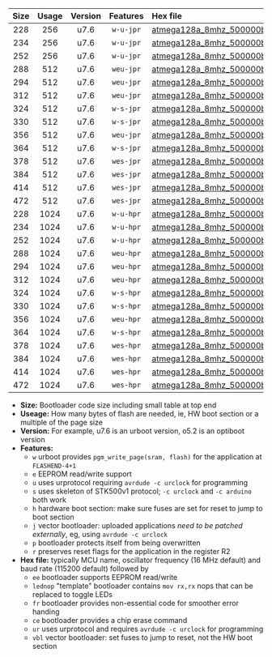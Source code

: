 |Size|Usage|Version|Features|Hex file|
|:-:|:-:|:-:|:-:|:--|
|228|256|u7.6|`w-u-jpr`|[atmega128a_8mhz_500000bps_ur_vbl.hex](https://raw.githubusercontent.com/stefanrueger/urboot/main//atmega128a_8mhz_500000bps_ur_vbl.hex)|
|234|256|u7.6|`w-u-jpr`|[atmega128a_8mhz_500000bps_lednop_ur_vbl.hex](https://raw.githubusercontent.com/stefanrueger/urboot/main//atmega128a_8mhz_500000bps_lednop_ur_vbl.hex)|
|252|256|u7.6|`w-u-jpr`|[atmega128a_8mhz_500000bps_lednop_fr_ur_vbl.hex](https://raw.githubusercontent.com/stefanrueger/urboot/main//atmega128a_8mhz_500000bps_lednop_fr_ur_vbl.hex)|
|288|512|u7.6|`weu-jpr`|[atmega128a_8mhz_500000bps_ee_ur_vbl.hex](https://raw.githubusercontent.com/stefanrueger/urboot/main//atmega128a_8mhz_500000bps_ee_ur_vbl.hex)|
|294|512|u7.6|`weu-jpr`|[atmega128a_8mhz_500000bps_ee_lednop_ur_vbl.hex](https://raw.githubusercontent.com/stefanrueger/urboot/main//atmega128a_8mhz_500000bps_ee_lednop_ur_vbl.hex)|
|312|512|u7.6|`weu-jpr`|[atmega128a_8mhz_500000bps_ee_lednop_fr_ur_vbl.hex](https://raw.githubusercontent.com/stefanrueger/urboot/main//atmega128a_8mhz_500000bps_ee_lednop_fr_ur_vbl.hex)|
|324|512|u7.6|`w-s-jpr`|[atmega128a_8mhz_500000bps_vbl.hex](https://raw.githubusercontent.com/stefanrueger/urboot/main//atmega128a_8mhz_500000bps_vbl.hex)|
|330|512|u7.6|`w-s-jpr`|[atmega128a_8mhz_500000bps_lednop_vbl.hex](https://raw.githubusercontent.com/stefanrueger/urboot/main//atmega128a_8mhz_500000bps_lednop_vbl.hex)|
|356|512|u7.6|`weu-jpr`|[atmega128a_8mhz_500000bps_ee_lednop_fr_ce_ur_vbl.hex](https://raw.githubusercontent.com/stefanrueger/urboot/main//atmega128a_8mhz_500000bps_ee_lednop_fr_ce_ur_vbl.hex)|
|364|512|u7.6|`w-s-jpr`|[atmega128a_8mhz_500000bps_lednop_fr_vbl.hex](https://raw.githubusercontent.com/stefanrueger/urboot/main//atmega128a_8mhz_500000bps_lednop_fr_vbl.hex)|
|378|512|u7.6|`wes-jpr`|[atmega128a_8mhz_500000bps_ee_vbl.hex](https://raw.githubusercontent.com/stefanrueger/urboot/main//atmega128a_8mhz_500000bps_ee_vbl.hex)|
|384|512|u7.6|`wes-jpr`|[atmega128a_8mhz_500000bps_ee_lednop_vbl.hex](https://raw.githubusercontent.com/stefanrueger/urboot/main//atmega128a_8mhz_500000bps_ee_lednop_vbl.hex)|
|414|512|u7.6|`wes-jpr`|[atmega128a_8mhz_500000bps_ee_lednop_fr_vbl.hex](https://raw.githubusercontent.com/stefanrueger/urboot/main//atmega128a_8mhz_500000bps_ee_lednop_fr_vbl.hex)|
|472|512|u7.6|`wes-jpr`|[atmega128a_8mhz_500000bps_ee_lednop_fr_ce_vbl.hex](https://raw.githubusercontent.com/stefanrueger/urboot/main//atmega128a_8mhz_500000bps_ee_lednop_fr_ce_vbl.hex)|
|228|1024|u7.6|`w-u-hpr`|[atmega128a_8mhz_500000bps_ur.hex](https://raw.githubusercontent.com/stefanrueger/urboot/main//atmega128a_8mhz_500000bps_ur.hex)|
|234|1024|u7.6|`w-u-hpr`|[atmega128a_8mhz_500000bps_lednop_ur.hex](https://raw.githubusercontent.com/stefanrueger/urboot/main//atmega128a_8mhz_500000bps_lednop_ur.hex)|
|252|1024|u7.6|`w-u-hpr`|[atmega128a_8mhz_500000bps_lednop_fr_ur.hex](https://raw.githubusercontent.com/stefanrueger/urboot/main//atmega128a_8mhz_500000bps_lednop_fr_ur.hex)|
|288|1024|u7.6|`weu-hpr`|[atmega128a_8mhz_500000bps_ee_ur.hex](https://raw.githubusercontent.com/stefanrueger/urboot/main//atmega128a_8mhz_500000bps_ee_ur.hex)|
|294|1024|u7.6|`weu-hpr`|[atmega128a_8mhz_500000bps_ee_lednop_ur.hex](https://raw.githubusercontent.com/stefanrueger/urboot/main//atmega128a_8mhz_500000bps_ee_lednop_ur.hex)|
|312|1024|u7.6|`weu-hpr`|[atmega128a_8mhz_500000bps_ee_lednop_fr_ur.hex](https://raw.githubusercontent.com/stefanrueger/urboot/main//atmega128a_8mhz_500000bps_ee_lednop_fr_ur.hex)|
|324|1024|u7.6|`w-s-hpr`|[atmega128a_8mhz_500000bps.hex](https://raw.githubusercontent.com/stefanrueger/urboot/main//atmega128a_8mhz_500000bps.hex)|
|330|1024|u7.6|`w-s-hpr`|[atmega128a_8mhz_500000bps_lednop.hex](https://raw.githubusercontent.com/stefanrueger/urboot/main//atmega128a_8mhz_500000bps_lednop.hex)|
|356|1024|u7.6|`weu-hpr`|[atmega128a_8mhz_500000bps_ee_lednop_fr_ce_ur.hex](https://raw.githubusercontent.com/stefanrueger/urboot/main//atmega128a_8mhz_500000bps_ee_lednop_fr_ce_ur.hex)|
|364|1024|u7.6|`w-s-hpr`|[atmega128a_8mhz_500000bps_lednop_fr.hex](https://raw.githubusercontent.com/stefanrueger/urboot/main//atmega128a_8mhz_500000bps_lednop_fr.hex)|
|378|1024|u7.6|`wes-hpr`|[atmega128a_8mhz_500000bps_ee.hex](https://raw.githubusercontent.com/stefanrueger/urboot/main//atmega128a_8mhz_500000bps_ee.hex)|
|384|1024|u7.6|`wes-hpr`|[atmega128a_8mhz_500000bps_ee_lednop.hex](https://raw.githubusercontent.com/stefanrueger/urboot/main//atmega128a_8mhz_500000bps_ee_lednop.hex)|
|414|1024|u7.6|`wes-hpr`|[atmega128a_8mhz_500000bps_ee_lednop_fr.hex](https://raw.githubusercontent.com/stefanrueger/urboot/main//atmega128a_8mhz_500000bps_ee_lednop_fr.hex)|
|472|1024|u7.6|`wes-hpr`|[atmega128a_8mhz_500000bps_ee_lednop_fr_ce.hex](https://raw.githubusercontent.com/stefanrueger/urboot/main//atmega128a_8mhz_500000bps_ee_lednop_fr_ce.hex)|

- **Size:** Bootloader code size including small table at top end
- **Useage:** How many bytes of flash are needed, ie, HW boot section or a multiple of the page size
- **Version:** For example, u7.6 is an urboot version, o5.2 is an optiboot version
- **Features:**
  + `w` urboot provides `pgm_write_page(sram, flash)` for the application at `FLASHEND-4+1`
  + `e` EEPROM read/write support
  + `u` uses urprotocol requiring `avrdude -c urclock` for programming
  + `s` uses skeleton of STK500v1 protocol; `-c urclock` and `-c arduino` both work
  + `h` hardware boot section: make sure fuses are set for reset to jump to boot section
  + `j` vector bootloader: uploaded applications *need to be patched externally*, eg, using `avrdude -c urclock`
  + `p` bootloader protects itself from being overwritten
  + `r` preserves reset flags for the application in the register R2
- **Hex file:** typically MCU name, oscillator frequency (16 MHz default) and baud rate (115200 default) followed by
  + `ee` bootloader supports EEPROM read/write
  + `lednop` "template" bootloader contains `mov rx,rx` nops that can be replaced to toggle LEDs
  + `fr` bootloader provides non-essential code for smoother error handing
  + `ce` bootloader provides a chip erase command
  + `ur` uses urprotocol and requires `avrdude -c urclock` for programming
  + `vbl` vector bootloader: set fuses to jump to reset, not the HW boot section
